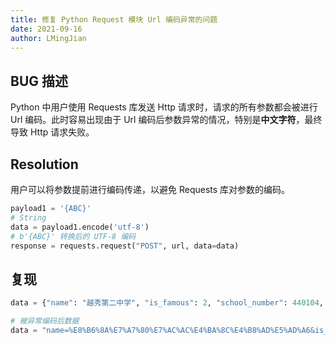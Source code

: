 ```yaml
---
title: 修复 Python Request 模块 Url 编码异常的问题
date: 2021-09-16
author: LMingJian
---
```


## BUG 描述

Python 中用户使用 Requests 库发送 Http 请求时，请求的所有参数都会被进行 Url 编码。此时容易出现由于 Url 编码后参数异常的情况，特别是**中文字符**，最终导致 Http 请求失败。

## Resolution

用户可以将参数提前进行编码传递，以避免 Requests 库对参数的编码。

```python
payload1 = '{ABC}'
# String
data = payload1.encode('utf-8')
# b'{ABC}' 转换后的 UTF-8 编码
response = requests.request("POST", url, data=data)
```

## 复现

```python
data = {"name": "越秀第二中学", "is_famous": 2, "school_number": 440104, "principal": "", "telephone": "", "address": "", "email": "", "logo_url": "", "icon_url": "", "official_website": "", "org_web_path": 440104002, "area_id": 440103, "user_name": 440104002, "account": 440104002, "password": "7c4a8d09ca3762af61e59520943dc26494f8941b"}

# 被异常编码后数据
data = "name=%E8%B6%8A%E7%A7%80%E7%AC%AC%E4%BA%8C%E4%B8%AD%E5%AD%A6&is_famous=2&school_number=440104&principal=&telephone=&address=&email=&logo_url=&icon_url=&official_website=&org_web_path=440104002&area_id=3&user_name=440104002&account=440104002&password=7c4a8d09ca3762af61e59520943dc26494f8941b"
```

